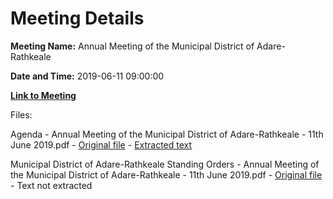 # Meeting Details

**Meeting Name:** Annual Meeting of the Municipal District of Adare-Rathkeale

**Date and Time:** 2019-06-11 09:00:00

**[Link to Meeting](https://www.limerick.ie/council/whats-on/annual-meeting-municipal-district-adare-rathkeale-3)**

Files: 

Agenda - Annual Meeting of the Municipal District of Adare-Rathkeale - 11th June 2019.pdf - [Original file](https://www.limerick.ie/sites/default/files/media/documents/2019-06/00%20Agenda%2011th%20June%2C%202019.pdf) - [Extracted text](./Agenda%20-%C2%A0Annual%20Meeting%20of%20the%20Municipal%20District%20of%20Adare-Rathkeale%20-%2011th%20June%202019.md)

Municipal District of Adare-Rathkeale Standing Orders - Annual Meeting of the Municipal District of Adare-Rathkeale - 11th June 2019.pdf - [Original file](https://www.limerick.ie/sites/default/files/media/documents/2019-06/Municipal%20District%20of%20Adare-Rathkeale%20Standing%20Orders.pdf) - Text not extracted

